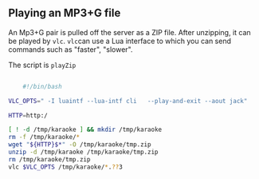 
##  Playing an MP3+G file 


An Mp3+G pair is pulled off the server as a ZIP file.
      After unzipping, it can be played by `vlc`. `vlc`can use a Lua interface to which you
      can send commands such as "faster", "slower".


The script is `playZip`

```sh

	#!/bin/bash

VLC_OPTS=" -I luaintf --lua-intf cli   --play-and-exit --aout jack"

HTTP=http:/

[ ! -d /tmp/karaoke ] && mkdir /tmp/karaoke
rm -f /tmp/karaoke/*
wget "${HTTP}$*" -O /tmp/karaoke/tmp.zip
unzip -d /tmp/karaoke /tmp/karaoke/tmp.zip
rm /tmp/karaoke/tmp.zip
vlc $VLC_OPTS /tmp/karaoke/*.??3

      
```



